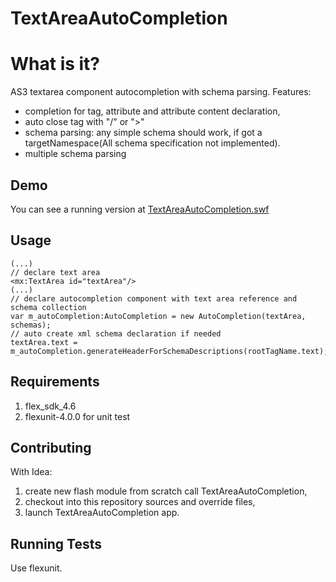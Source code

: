 TextAreaAutoCompletion
======================

# What is it?
AS3 textarea component autocompletion with schema parsing.
Features:
* completion for tag, attribute and attribute content declaration,
* auto close tag with "/" or ">"
* schema parsing: any simple schema should work, if got a targetNamespace(All schema specification not implemented).
* multiple schema parsing

## Demo
You can see a running version at [TextAreaAutoCompletion.swf](http://adioss.fr/wp-content/uploads/2012/10/TextAreaAutoCompletion.swf)

## Usage

    (...)
    // declare text area
    <mx:TextArea id="textArea"/>
    (...)
    // declare autocompletion component with text area reference and schema collection
    var m_autoCompletion:AutoCompletion = new AutoCompletion(textArea, schemas);
    // auto create xml schema declaration if needed
    textArea.text = m_autoCompletion.generateHeaderForSchemaDescriptions(rootTagName.text);

## Requirements
1.  flex_sdk_4.6
2.  flexunit-4.0.0 for unit test

## Contributing
With Idea:
1.  create new flash module from scratch call TextAreaAutoCompletion,
2.  checkout into this repository sources and override files,
3.  launch TextAreaAutoCompletion app.

## Running Tests
Use flexunit.
